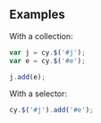 ## Examples

With a collection:
```js
var j = cy.$('#j');
var e = cy.$('#e');

j.add(e);
```

With a selector:
```js
cy.$('#j').add('#e');
```